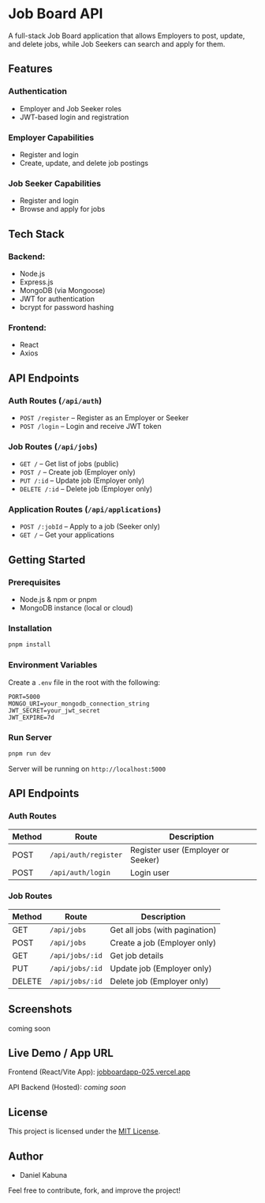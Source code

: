# Job Board API

A full-stack Job Board application that allows Employers to post, update, and delete jobs, while Job Seekers can search and apply for them.

## Features

### Authentication
- Employer and Job Seeker roles
- JWT-based login and registration

### Employer Capabilities
- Register and login
- Create, update, and delete job postings

### Job Seeker Capabilities
- Register and login
- Browse and apply for jobs

## Tech Stack

### Backend:
- Node.js
- Express.js
- MongoDB (via Mongoose)
- JWT for authentication
- bcrypt for password hashing

### Frontend:
- React
- Axios

## API Endpoints

### Auth Routes (`/api/auth`)
- `POST /register` – Register as an Employer or Seeker
- `POST /login` – Login and receive JWT token

### Job Routes (`/api/jobs`)
- `GET /` – Get list of jobs (public)
- `POST /` – Create job (Employer only)
- `PUT /:id` – Update job (Employer only)
- `DELETE /:id` – Delete job (Employer only)

### Application Routes (`/api/applications`)
- `POST /:jobId` – Apply to a job (Seeker only)
- `GET /` – Get your applications

## Getting Started

### Prerequisites
- Node.js & npm or pnpm
- MongoDB instance (local or cloud)

### Installation

```bash
pnpm install
```

### Environment Variables
Create a `.env` file in the root with the following:
```env
PORT=5000
MONGO_URI=your_mongodb_connection_string
JWT_SECRET=your_jwt_secret
JWT_EXPIRE=7d
```

### Run Server
```bash
pnpm run dev
```

Server will be running on `http://localhost:5000`

## API Endpoints

### Auth Routes

| Method | Route | Description |
|--------|-------|-------------|
| POST   | `/api/auth/register` | Register user (Employer or Seeker) |
| POST   | `/api/auth/login`    | Login user |

### Job Routes

| Method | Route | Description |
|--------|-------|-------------|
| GET    | `/api/jobs`          | Get all jobs (with pagination) |
| POST   | `/api/jobs`          | Create a job (Employer only) |
| GET    | `/api/jobs/:id`      | Get job details |
| PUT    | `/api/jobs/:id`      | Update job (Employer only) |
| DELETE | `/api/jobs/:id`      | Delete job (Employer only) |

## Screenshots
coming soon


## Live Demo / App URL

Frontend (React/Vite App): [jobboardapp-025.vercel.app](jobboardapp-025.vercel.app)

API Backend (Hosted): *coming soon*

## License

This project is licensed under the [MIT License](./LICENSE).

## Author

- Daniel Kabuna

Feel free to contribute, fork, and improve the project!

